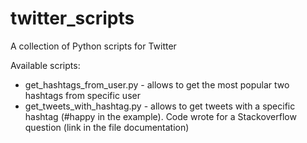 # twitter_scripts
A collection of Python scripts for Twitter

Available scripts:
- get_hashtags_from_user.py - allows to get the most popular two hashtags from specific user
- get_tweets_with_hashtag.py - allows to get tweets with a specific hashtag (#happy in the example). 
Code wrote for a Stackoverflow question (link in the file documentation)